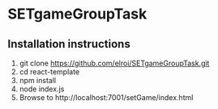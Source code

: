 # SETgameGroupTask

## Installation instructions

1. git clone https://github.com/elroi/SETgameGroupTask.git
2. cd react-template
3. npm install
4. node index.js
5. Browse to http://localhost:7001/setGame/index.html
